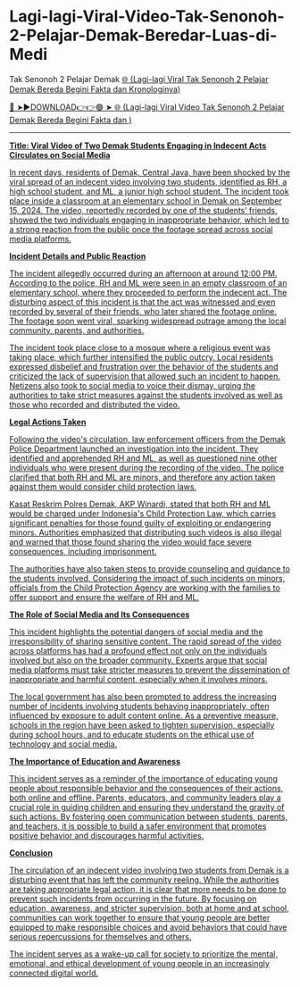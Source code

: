 # Lagi-lagi-Viral-Video-Tak-Senonoh-2-Pelajar-Demak-Beredar-Luas-di-Medi

 Tak Senonoh 2 Pelajar Demak <a href="https://nexent.cfd/grtsrtgrsdf"> 🌐 (Lagi-lagi Viral Tak Senonoh 2 Pelajar Demak Bereda Begini Fakta dan Kronologinya) 
 
🔴 ➤►DOWNLOAD👉👉🟢 ➤  <a href="https://nexent.cfd/grtsrtgrsdf"> 🌐 (Lagi-lagi Viral Video Tak Senonoh 2 Pelajar Demak Bereda Begini Fakta dan ) 


---

**Title: Viral Video of Two Demak Students Engaging in Indecent Acts Circulates on Social Media**

In recent days, residents of Demak, Central Java, have been shocked by the viral spread of an indecent video involving two students, identified as RH, a high school student, and ML, a junior high school student. The incident took place inside a classroom at an elementary school in Demak on September 15, 2024. The video, reportedly recorded by one of the students’ friends, showed the two individuals engaging in inappropriate behavior, which led to a strong reaction from the public once the footage spread across social media platforms.

**Incident Details and Public Reaction**

The incident allegedly occurred during an afternoon at around 12:00 PM. According to the police, RH and ML were seen in an empty classroom of an elementary school, where they proceeded to perform the indecent act. The disturbing aspect of this incident is that the act was witnessed and even recorded by several of their friends, who later shared the footage online. The footage soon went viral, sparking widespread outrage among the local community, parents, and authorities.

The incident took place close to a mosque where a religious event was taking place, which further intensified the public outcry. Local residents expressed disbelief and frustration over the behavior of the students and criticized the lack of supervision that allowed such an incident to happen. Netizens also took to social media to voice their dismay, urging the authorities to take strict measures against the students involved as well as those who recorded and distributed the video.

**Legal Actions Taken**

Following the video's circulation, law enforcement officers from the Demak Police Department launched an investigation into the incident. They identified and apprehended RH and ML, as well as questioned nine other individuals who were present during the recording of the video. The police clarified that both RH and ML are minors, and therefore any action taken against them would consider child protection laws.

Kasat Reskrim Polres Demak, AKP Winardi, stated that both RH and ML would be charged under Indonesia's Child Protection Law, which carries significant penalties for those found guilty of exploiting or endangering minors. Authorities emphasized that distributing such videos is also illegal and warned that those found sharing the video would face severe consequences, including imprisonment.

The authorities have also taken steps to provide counseling and guidance to the students involved. Considering the impact of such incidents on minors, officials from the Child Protection Agency are working with the families to offer support and ensure the welfare of RH and ML.

**The Role of Social Media and Its Consequences**

This incident highlights the potential dangers of social media and the irresponsibility of sharing sensitive content. The rapid spread of the video across platforms has had a profound effect not only on the individuals involved but also on the broader community. Experts argue that social media platforms must take stricter measures to prevent the dissemination of inappropriate and harmful content, especially when it involves minors.

The local government has also been prompted to address the increasing number of incidents involving students behaving inappropriately, often influenced by exposure to adult content online. As a preventive measure, schools in the region have been asked to tighten supervision, especially during school hours, and to educate students on the ethical use of technology and social media.

**The Importance of Education and Awareness**

This incident serves as a reminder of the importance of educating young people about responsible behavior and the consequences of their actions, both online and offline. Parents, educators, and community leaders play a crucial role in guiding children and ensuring they understand the gravity of such actions. By fostering open communication between students, parents, and teachers, it is possible to build a safer environment that promotes positive behavior and discourages harmful activities.

**Conclusion**

The circulation of an indecent video involving two students from Demak is a disturbing event that has left the community reeling. While the authorities are taking appropriate legal action, it is clear that more needs to be done to prevent such incidents from occurring in the future. By focusing on education, awareness, and stricter supervision, both at home and at school, communities can work together to ensure that young people are better equipped to make responsible choices and avoid behaviors that could have serious repercussions for themselves and others. 

The incident serves as a wake-up call for society to prioritize the mental, emotional, and ethical development of young people in an increasingly connected digital world.


 
